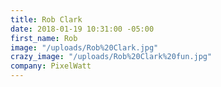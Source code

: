 ```yaml
---
title: Rob Clark
date: 2018-01-19 10:31:00 -05:00
first_name: Rob
image: "/uploads/Rob%20Clark.jpg"
crazy_image: "/uploads/Rob%20Clark%20fun.jpg"
company: PixelWatt
---
```


